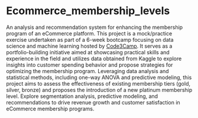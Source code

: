 # Ecommerce_membership_levels
An analysis and recommendation system for enhancing the membership program of an eCommerce platform. 
This project is a mock/practice exercise undertaken as part of a 6-week bootcamp focusing on data science and machine learning hosted by [Code3Camp](https://www.code3camp.dev/). It serves as a portfolio-building initiative aimed at showcasing practical skills and experience in the field and utilizes data obtained from Kaggle to explore insights into customer spending behavior and propose strategies for optimizing the membership program. Leveraging data analysis and statistical methods, including one-way ANOVA and predictive modeling, this project aims to assess the effectiveness of existing membership tiers (gold, silver, bronze) and proposes the introduction of a new platinum membership level. Explore segmentation analysis, predictive modeling, and recommendations to drive revenue growth and customer satisfaction in eCommerce membership programs.
